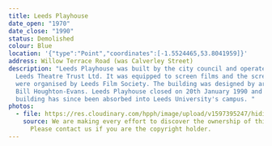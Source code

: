 ```yaml
---
title: Leeds Playhouse
date_open: "1970"
date_close: "1990"
status: Demolished
colour: Blue
location: '{"type":"Point","coordinates":[-1.5524465,53.8041959]}'
address: Willow Terrace Road (was Calverley Street)
description: "Leeds Playhouse was built by the city council and operated by
  Leeds Theatre Trust Ltd. It was equipped to screen films and the screenings
  were organised by Leeds Film Society. The building was designed by architect
  Bill Houghton-Evans. Leeds Playhouse closed on 20th January 1990 and the
  building has since been absorbed into Leeds University's campus. "
photos:
  - file: https://res.cloudinary.com/hpph/image/upload/v1597395247/hidinginplainsight/Leeds_Playhouse.jpg
    source: We are making every effort to discover the ownership of this photo.
      Please contact us if you are the copyright holder.
---
```

